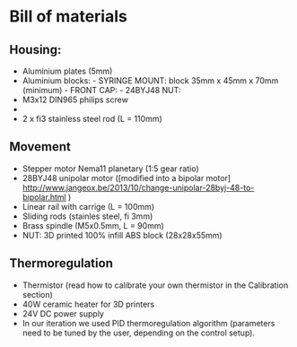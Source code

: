 # Bill of materials

## Housing:
 - Aluminium plates (5mm)
 - Aluminium blocks:
        - SYRINGE MOUNT: block 35mm x 45mm x 70mm (minimum)
        - FRONT CAP:
        - 24BYJ48 NUT:
 - M3x12 DIN965 philips screw
 - 
 - 2 x fi3 stainless steel rod (L = 110mm)
 
 
## Movement
 - Stepper motor Nema11 planetary (1:5 gear ratio)
 - 28BYJ48 unipolar motor ([modified into a bipolar motor] http://www.jangeox.be/2013/10/change-unipolar-28byj-48-to-bipolar.html )
 - Linear rail with carrige (L = 100mm)
 - Sliding rods (stainles steel, fi 3mm)
 - Brass spindle (M5x0.5mm, L = 90mm)
 - NUT: 3D printed 100% infill ABS block (28x28x55mm)

## Thermoregulation
 - Thermistor (read how to calibrate your own thermistor in the Calibration section)
 - 40W ceramic heater for 3D printers
 - 24V DC power supply
 - In our iteration we used PID thermoregulation algorithm (parameters need to be tuned by the user, depending on the control setup).
